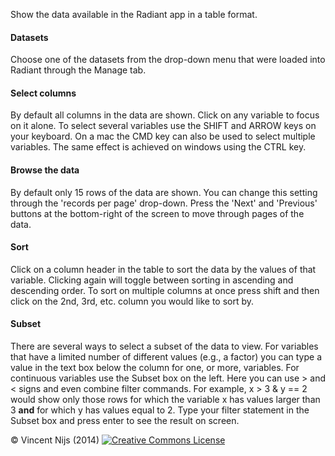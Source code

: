 Show the data available in the Radiant app in a table format. 

#### Datasets

Choose one of the datasets from the drop-down menu that were loaded into Radiant through the Manage tab.

#### Select columns

By default all columns in the data are shown. Click on any variable to focus on it alone. To select several variables use the SHIFT and ARROW keys on your keyboard. On a mac the CMD key can also be used to select multiple variables. The same effect is achieved on windows using the CTRL key.

#### Browse the data

By default only 15 rows of the data are shown. You can change this setting through the 'records per page' drop-down. Press the 'Next' and 'Previous' buttons at the bottom-right of the screen to move through pages of the data.

#### Sort

Click on a column header in the table to sort the data by the values of that variable. Clicking again will toggle between sorting in ascending and descending order. To sort on multiple columns at once press shift and then click on the 2nd, 3rd, etc. column you would like to sort by.

#### Subset

There are several ways to select a subset of the data to view. For variables that have a limited number of different values (e.g., a factor) you can type a value in the text box below the column for one, or more, variables. For continuous variables use the Subset box on the left. Here you can use > and < signs and even combine filter commands. For example, x > 3 & y == 2 would show only those rows for which the variable x has values larger than 3 __and__ for which y has values equal to 2. Type your filter statement in the Subset box and press enter to see the result on screen.

&copy; Vincent Nijs (2014) <a rel="license" href="http://creativecommons.org/licenses/by-nc-sa/4.0/" target="_blank"><img alt="Creative Commons License" style="border-width:0" src="http://i.creativecommons.org/l/by-nc-sa/4.0/80x15.png" /></a>